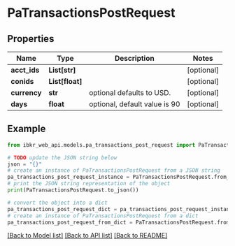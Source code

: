# PaTransactionsPostRequest


## Properties

Name | Type | Description | Notes
------------ | ------------- | ------------- | -------------
**acct_ids** | **List[str]** |  | [optional] 
**conids** | **List[float]** |  | [optional] 
**currency** | **str** | optional defaults to USD. | [optional] 
**days** | **float** | optional, default value is 90 | [optional] 

## Example

```python
from ibkr_web_api.models.pa_transactions_post_request import PaTransactionsPostRequest

# TODO update the JSON string below
json = "{}"
# create an instance of PaTransactionsPostRequest from a JSON string
pa_transactions_post_request_instance = PaTransactionsPostRequest.from_json(json)
# print the JSON string representation of the object
print(PaTransactionsPostRequest.to_json())

# convert the object into a dict
pa_transactions_post_request_dict = pa_transactions_post_request_instance.to_dict()
# create an instance of PaTransactionsPostRequest from a dict
pa_transactions_post_request_from_dict = PaTransactionsPostRequest.from_dict(pa_transactions_post_request_dict)
```
[[Back to Model list]](../README.md#documentation-for-models) [[Back to API list]](../README.md#documentation-for-api-endpoints) [[Back to README]](../README.md)


